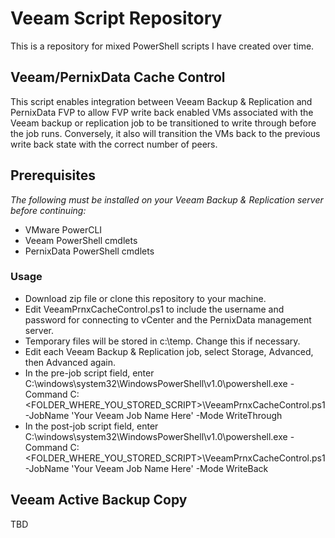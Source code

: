 # Veeam Script Repository
This is a repository for mixed PowerShell scripts I have created over time.

## Veeam/PernixData Cache Control

This script enables integration between Veeam Backup & Replication and PernixData FVP to allow FVP write back enabled VMs associated with the Veeam backup or replication job to be transitioned to write through before the job runs. Conversely, it also will transition the VMs back to the previous write back state with the correct number of peers.

## Prerequisites 
*The following must be installed on your Veeam Backup & Replication server before continuing:*

* VMware PowerCLI
* Veeam PowerShell cmdlets
* PernixData PowerShell cmdlets

### Usage

* Download zip file or clone this repository to your machine.
* Edit VeeamPrnxCacheControl.ps1 to include the username and password for connecting to vCenter and the PernixData management server.
* Temporary files will be stored in c:\temp. Change this if necessary.
* Edit each Veeam Backup & Replication job, select Storage, Advanced, then Advanced again.
* In the pre-job script field, enter C:\windows\system32\WindowsPowerShell\v1.0\powershell.exe -Command C:\<FOLDER_WHERE_YOU_STORED_SCRIPT>\VeeamPrnxCacheControl.ps1 -JobName 'Your Veeam Job Name Here' -Mode WriteThrough
* In the post-job script field, enter C:\windows\system32\WindowsPowerShell\v1.0\powershell.exe -Command C:\<FOLDER_WHERE_YOU_STORED_SCRIPT>\VeeamPrnxCacheControl.ps1 -JobName 'Your Veeam Job Name Here' -Mode WriteBack

## Veeam Active Backup Copy

TBD